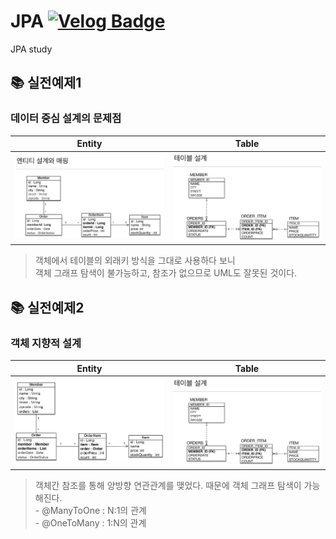 # JPA [![Velog Badge](https://img.shields.io/badge/JPA_study-20C997?style=flat-square&logo=Velog&logoColor=white&link=to:https://velog.io/@purple/series/JPA)](https://velog.io/@purple/series/JPA)

JPA study

## 📚 실전예제1
### 데이터 중심 설계의 문제점
|Entity|Table|
|:-:|:-:|
|![entity](/src/main/resources/image/entity.png)|![table](/src/main/resources/image/table.png)|

>객체에서 테이블의 외래키 방식을 그대로 사용하다 보니<br>
객체 그래프 탐색이 불가능하고, 참조가 없으므로 UML도 잘못된 것이다.


## 📚 실전예제2
### 객체 지향적 설계
|Entity|Table|
|:-:|:-:|
|![entity](/src/main/resources/image/new_entity.png)|![table](/src/main/resources/image/table.png)|

> 객체간 참조를 통해 양방향 연관관계를 맺었다. 때문에 객체 그래프 탐색이 가능해진다.<br> - @ManyToOne : N:1의 관계<br> - @OneToMany : 1:N의 관계
